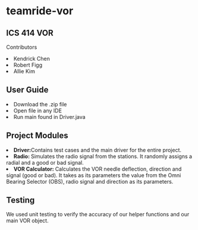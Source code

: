 # teamride-vor
## ICS 414 VOR 
Contributors
<li>Kendrick Chen</li>
<li>Robert Figg</li>
<li>Allie Kim</li>

## User Guide
<li>Download the .zip file</li>
<li>Open file in any IDE</li>
<li>Run main found in Driver.java</li>

## Project Modules
<li><b>Driver:</b>Contains test cases and the main driver for the entire project.</li>
<li><b>Radio: </b>Simulates the radio signal from the stations. It randomly assigns a radial and a good or bad signal.</li>
<li><b>VOR Calculator: </b>Calculates the VOR needle deflection, direction and signal (good or bad). It takes as its parameters the value from the Omni Bearing Selector (OBS), radio signal and direction as its parameters.

## Testing
We used unit testing to verify the accuracy of our helper functions and our main VOR object. 
